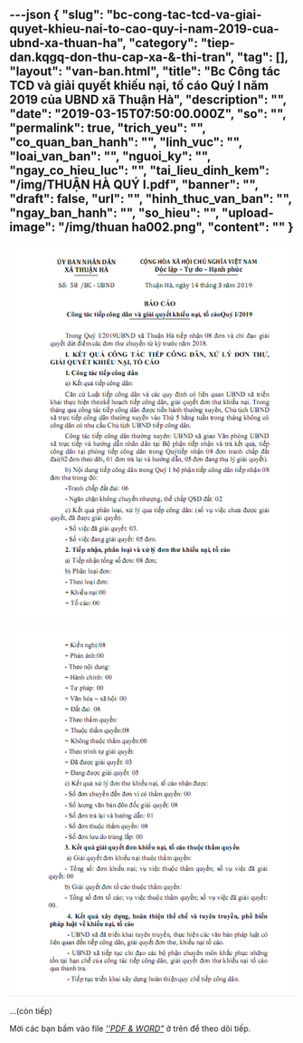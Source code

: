 ---json
{
    "slug": "bc-cong-tac-tcd-va-giai-quyet-khieu-nai-to-cao-quy-i-nam-2019-cua-ubnd-xa-thuan-ha",
    "category": "tiep-dan.kqgq-don-thu-cap-xa-&-thi-tran",
    "tag": [],
    "layout": "van-ban.html",
    "title": "Bc Công tác TCD và giải quyết khiếu nại, tố cáo  Quý I năm 2019 của UBND xã Thuận Hà",
    "description": "",
    "date": "2019-03-15T07:50:00.000Z",
    "so": "",
    "permalink": true,
    "trich_yeu": "",
    "co_quan_ban_hanh": "",
    "linh_vuc": "",
    "loai_van_ban": "",
    "nguoi_ky": "",
    "ngay_co_hieu_luc": "",
    "tai_lieu_dinh_kem": "/img/THUẬN HÀ QUÝ I.pdf",
    "banner": "",
    "draft": false,
    "url": "",
    "hinh_thuc_van_ban": "",
    "ngay_ban_hanh": "",
    "so_hieu": "",
    "upload-image": "/img/thuan ha002.png",
    "__content__": ""
}
---
<p><img alt="" src="/img/thuan ha001.png" /></p>

<p><img alt="" src="/img/thuan ha002.png" /></p>

<p>&hellip;(c&ograve;n tiếp)</p>

<p>Mời c&aacute;c bạn&nbsp;bấm v&agrave;o file&nbsp;<u><em>&#39;&#39;PDF &amp; WORD&quot;</em></u>&nbsp;ở tr&ecirc;n để theo d&otilde;i tiếp.</p>
